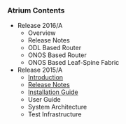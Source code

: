 ### Atrium Contents
* Release 2016/A
    + Overview
    + Release Notes
    + ODL Based Router
    + ONOS Based Router
    + ONOS Based Leaf-Spine Fabric
* Release 2015/A
    + [Introduction](https://github.com/onfsdn/atrium-docs/wiki/Introduction-(15A))
    + [Release Notes](https://github.com/onfsdn/atrium-docs/wiki/Release-Notes-15A)
    + [Installation Guide](https://github.com/onfsdn/atrium-docs/wiki/Installation-Guide-(15A))
    + User Guide
    + System Architecture
    + Test Infrastructure
